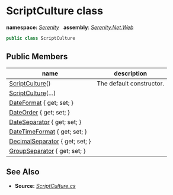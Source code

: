# ScriptCulture class
**namespace:** *[Serenity](../README.md#serenity-namespace)*   **assembly**: *[Serenity.Net.Web](../README.md)*

```csharp
public class ScriptCulture
```

## Public Members

| name | description |
| --- | --- |
| [ScriptCulture](ScriptCulture/ScriptCulture.md)() | The default constructor. |
| [ScriptCulture](ScriptCulture/ScriptCulture.md)(…) |  |
| [DateFormat](ScriptCulture/DateFormat.md) { get; set; } |  |
| [DateOrder](ScriptCulture/DateOrder.md) { get; set; } |  |
| [DateSeparator](ScriptCulture/DateSeparator.md) { get; set; } |  |
| [DateTimeFormat](ScriptCulture/DateTimeFormat.md) { get; set; } |  |
| [DecimalSeparator](ScriptCulture/DecimalSeparator.md) { get; set; } |  |
| [GroupSeparator](ScriptCulture/GroupSeparator.md) { get; set; } |  |

## See Also

* **Source:** *[ScriptCulture.cs](https://github.com/serenity-is/Serenity/blob/master/src/Serenity.Net.Web/Common/ScriptCulture.cs)*